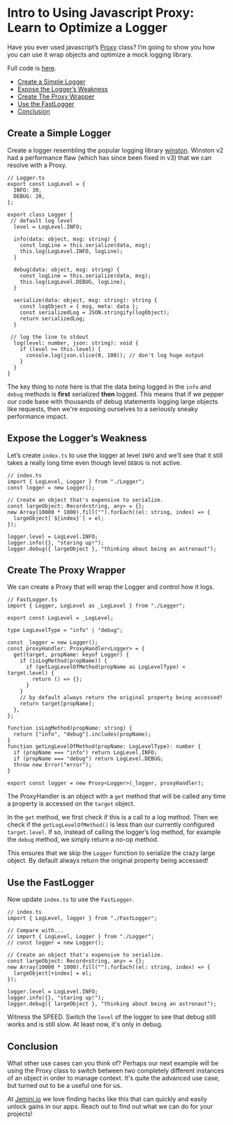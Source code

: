 # Intro to Using Javascript Proxy: Learn to Optimize a Logger

Have you ever used javascript’s [Proxy](https://developer.mozilla.org/en-US/docs/Web/JavaScript/Reference/Global_Objects/Proxy) class? I’m going to show you how you can use it wrap objects and optimize a mock logging library.

Full code is [here](https://github.com/kingnebby/js-proxy-example).

- [Create a Simple Logger](#create-a-simple-logger)
- [Expose the Logger’s Weakness](#expose-the-loggers-weakness)
- [Create The Proxy Wrapper](#create-the-proxy-wrapper)
- [Use the FastLogger](#use-the-fastlogger)
- [Conclusion](#conclusion)

## Create a Simple Logger

Create a logger resembling the popular logging library [winston](https://www.npmjs.com/package/winston). Winston v2 had a performance flaw (which has since been fixed in v3) that we can resolve with a Proxy.

```tsx
// Logger.ts
export const LogLevel = {
  INFO: 30,
  DEBUG: 20,
};

export class Logger {
 // default log level
  level = LogLevel.INFO;

  info(data: object, msg: string) {
    const logLine = this.serialize(data, msg);
    this.log(LogLevel.INFO, logLine);
  }

  debug(data: object, msg: string) {
    const logLine = this.serialize(data, msg);
    this.log(LogLevel.DEBUG, logLine);
  }

  serialize(data: object, msg: string): string {
    const logObject = { msg, meta: data };
    const serializedLog = JSON.stringify(logObject);
    return serializedLog;
  }

 // log the line to stdout
  log(level: number, json: string): void {
    if (level >= this.level) {
      console.log(json.slice(0, 100)); // don't log huge output
    }
  }
}
```

The key thing to note here is that the data being logged in the `info` and `debug` methods is **first** serialized **then** logged. This means that if we pepper our code base with thousands of debug statements logging large objects like requests, then we're exposing ourselves to a seriously sneaky performance impact.

## Expose the Logger’s Weakness

Let’s create `index.ts` to use the logger at level `INFO` and we’ll see that it still takes a really long time even though level `DEBUG` is not active.

```tsx
// index.ts
import { LogLevel, Logger } from "./Logger";
const logger = new Logger();

// Create an object that's expensive to serialize.
const largeObject: Record<string, any> = {};
new Array(10000 * 1000).fill("").forEach((el: string, index) => {
  largeObject[`${index}`] = el;
});

logger.level = LogLevel.INFO;
logger.info({}, "staring up!");
logger.debug({ largeObject }, "thinking about being an astronaut");
```

## Create The Proxy Wrapper

We can create a Proxy that will wrap the Logger and control how it logs.

```tsx
// FastLogger.ts
import { Logger, LogLevel as _LogLevel } from "./Logger";

export const LogLevel = _LogLevel;

type LogLevelType = "info" | "debug";

const _logger = new Logger();
const proxyHandler: ProxyHandler<Logger> = {
  get(target, propName: keyof Logger) {
    if (isLogMethod(propName)) {
      if (getLogLevelOfMethod(propName as LogLevelType) < target.level) {
        return () => {};
      }
    }
    // by default always return the original property being accessed!
    return target[propName];
  },
};

function isLogMethod(propName: string) {
  return ["info", "debug"].includes(propName);
}
function getLogLevelOfMethod(propName: LogLevelType): number {
  if (propName === "info") return LogLevel.INFO;
  if (propName === "debug") return LogLevel.DEBUG;
  throw new Error("error");
}

export const logger = new Proxy<Logger>(_logger, proxyHandler);
```

The ProxyHandler is an object with a `get` method that will be called any time a property is accessed on the `target` object.

In the `get` method, we first check if this is a call to a log method. Then we check if the `getLogLevelOfMethod()` is less than our currently configured `target.level`. If so, instead of calling the logger’s log method, for example the `debug` method, we simply return a no-op method.

This ensures that we skip the `Logger` function to serialize the crazy large object. By default always return the original property being accessed!

## Use the FastLogger

Now update `index.ts` to use the `FastLogger`.

```tsx
// index.ts
import { LogLevel, logger } from "./FastLogger";

// Compare with...
// import { LogLevel, Logger } from "./Logger";
// const logger = new Logger();

// Create an object that's expensive to serialize.
const largeObject: Record<string, any> = {};
new Array(10000 * 1000).fill("").forEach((el: string, index) => {
  largeObject[+index] = el;
});

logger.level = LogLevel.INFO;
logger.info({}, "staring up!");
logger.debug({ largeObject }, "thinking about being an astronaut");
```

Witness the SPEED. Switch the `level` of the logger to see that debug still works and is still slow. At least now, it's only in debug.

## Conclusion

What other use cases can you think of? Perhaps our next example will be using the Proxy class to switch between two completely different instances of an object in order to manage context. It's quite the advanced use case, but turned out to be a useful one for us.

At [Jemini.io](https://jemini.io) we love finding hacks like this that can quickly and easily unlock gains in our apps. Reach out to find out what we can do for your projects!
